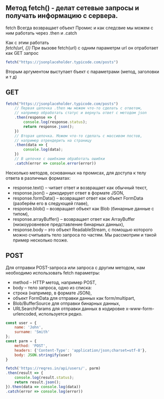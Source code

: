 ## Метод fetch() - делат сетевые запросы и получать информацию с сервера.
fetch  Всегда возвращает объект Промис и как следсвие мы можем с ним работать через .then и .catch

Как с этим работать  
*fetch(url, {})*
При вызове fetch(url) с одним параметрм url он отработает как GET запрос
```javascript
fetch("https://jsonplaceholder.typicode.com/posts")
```
Вторым аргументом выступает бъект с параметрами (метод, заголовки и т д)

## GET
```javascript
fetch("https://jsonplaceholder.typicode.com/posts")
    // Первая цепочка .then мы можем что-то сделать с ответом,
    // например обработать статус и вернуть ответ с методом json
    .then(response => {
        console.log(response.status);
        return response.json();
    })
    // Вторая цепочка. Можем что-то сделать с массивом постов,
    // например отрендерить на страницу
    .then(data => {
        console.log(data);
    })
    // В цепочке с ошибками обработать ошибки
    .catch(error => console.error(error))
```
Несколько методов, основанных на промисах, для доступа к телу ответа в различных форматах:
- response.text() – читает ответ и возвращает как обычный текст,
- response.json() – декодирует ответ в формате JSON,
- response.formData() – возвращает ответ как объект FormData (разберём его в следующей главе),
- response.blob() – возвращает объект как Blob (бинарные данные с типом),
- response.arrayBuffer() – возвращает ответ как ArrayBuffer (низкоуровневое представление бинарных данных),
- response.body – это объект ReadableStream, с помощью которого можно считывать тело запроса по частям. Мы рассмотрим и такой пример несколько позже.


## POST
Для отправки POST-запроса или запроса с другим методом, нам необходимо использовать fetch параметры:

- method – HTTP метод, например POST,
- body – тело запроса, одно из списка:
- строка (например, в формате JSON),
- объект FormData для отправки данных как form/multipart,
- Blob/BufferSource для отправки бинарных данных,
- URLSearchParams для отправки данных в кодировке x-www-form-urlencoded, используется редко.

```javascript
const user = {
    name: 'John',
    surname: 'Smith'
};
const parm = {
    method: 'POST',
    headers: {'Content-Type': 'application/json;charset=utf-8'},
    body: JSON.stringify(user)
}

fetch('https://reqres.in/api/users/', parm)
.then(result => {
    console.log(result.status);
    return result.json();
}).then(data => console.log(data))
.catch(error => console.log(error))
```